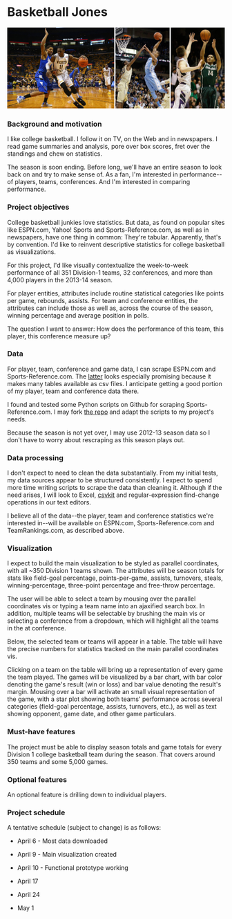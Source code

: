 # Basketball Jones
![NCAA basketball](images/ncaa-bb.jpg)
### Background and motivation
I like college basketball. I follow it on TV, on the Web and in newspapers. I read game summaries and analysis, pore over box scores, fret over the standings and chew on statistics. 

The season is soon ending. Before long, we'll have an entire season to look back on and try to make sense of. As a fan, I'm interested in performance--of players, teams, conferences. And I'm interested in comparing performance.


### Project objectives
College basketball junkies love statistics. But data, as found on popular sites like ESPN.com, Yahoo! Sports and Sports-Reference.com, as well as in newspapers, have one thing in common: They're tabular. Apparently, that's by convention. I'd like to reinvent descriptive statistics for college basketball as visualizations.

For this project, I'd like visually contextualize the week-to-week performance of all 351 Division-1 teams, 32 conferences, and more than 4,000 players in the 2013-14 season. 

For player entities, attributes include routine statistical categories like points per game, rebounds, assists. For team and conference entities, the attributes can include those as well as, across the course of the season, winning percentage and average position in polls. 

The question I want to answer: How does the performance of this team, this player, this conference measure up?


### Data
For player, team, conference and game data, I can scrape ESPN.com and Sports-Reference.com. The [latter](http://www.sports-reference.com/cbb/schools/) looks especially promising because it makes many tables available as csv files. I anticipate getting a good portion of my player, team and conference data there. 

I found and tested some Python scripts on Github for scraping Sports-Reference.com. I may fork [the repo](https://github.com/yankovai/College-Basketball-Prediction) and adapt the scripts to my project's needs.

Because the season is not yet over, I may use 2012-13 season data so I don't have to worry about rescraping as this season plays out.

### Data processing
I don't expect to need to clean the data substantially. From my initial tests, my data sources appear to be structured consistently. I expect to spend more time writing scripts to scrape the data than cleaning it. Although if the need arises, I will look to Excel, [csvkit](http://csvkit.readthedocs.org/en/latest/) and regular-expression find-change operations in our text editors.

I believe all of the data--the player, team and conference statistics we're interested in--will be available on ESPN.com, Sports-Reference.com and TeamRankings.com, as described above. 

### Visualization

I expect to build the main visualization to be styled as parallel coordinates, with all ~350 Division 1 teams shown. The attributes will be season totals for stats like field-goal percentage, points-per-game, assists, turnovers, steals, winning-percentage, three-point percentage and free-throw percentage.

The user will be able to select a team by mousing over the parallel coordinates vis or typing a team name into an ajaxified search box. In addition, multiple teams will be selectable by brushing the main vis or selecting a conference from a dropdown, which will highlight all the teams in the at conference.

Below, the selected team or teams will appear in a table. The table will have the precise numbers for statistics tracked on the main parallel coordinates vis.

Clicking on a team on the table will bring up a representation of every game the team played. The games will be visualized by a bar chart, with bar color denoting the game's result (win or loss) and bar value denoting the result's margin. Mousing over a bar will activate an small visual representation of the game, with a star plot showing both teams' performance across several categories (field-goal percentage, assists, turnovers, etc.), as well as text showing opponent, game date, and other game particulars.


### Must-have features
The project must be able to display season totals and game totals for every Division 1 college basketball team during the season. That covers around 350 teams and some 5,000 games.

### Optional features
An optional feature is drilling down to individual players. 

### Project schedule
A tentative schedule (subject to change) is as follows:
* April 6 - Most data downloaded 

* April 9 - Main visualization created

* April 10 - Functional prototype working

* April 17

* April 24

* May 1
